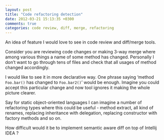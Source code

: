 ```yaml
---
layout: post
title: "Code refactoring detection"
date: 2012-03-21 15:13:35 +0300
comments: true
categories: code review, diff, merge, refactoring
---
```


An idea of feature I would love to see in code review and diff/merge tools.

Consider you are reviewing code changes or making 3-way merge where among various things a name of some method has changed. Personally I don’t want to go through tens of files and check that all usages of method changed accordingly.

I would like to see it in more declarative way. One phrase saying ‘method `Foo.bar()` has changed to `Foo.bar2()`’ would be enough. Imagine you could accept this particular change and now tool ignores it making the whole picture clearer.

Say for  static object-oriented languages I can imagine a number of refactoring types  where this could be useful - method extract, all kind of renames, replacing inheritance with delegation, replacing constructor with factory methods and so on.

How difficult would it be to implement semantic aware diff on top of Intellij IDEA ?
